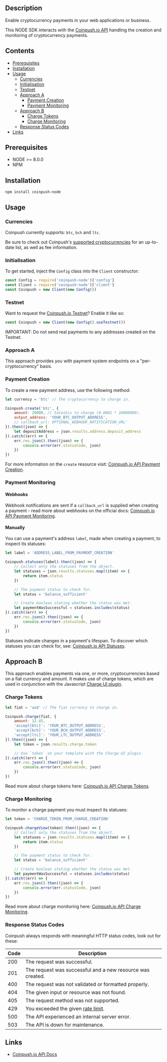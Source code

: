 ## Description

Enable cryptocurrency payments in your web applications or business.

This NODE SDK interacts with the [Coinpush.io API](http://coinpush.test/docs/api) handling the creation and monitoring of cryptocurrency payments.

## Contents

* [Prerequisites](#prerequisites)
* [Installation](#installation)
* [Usage](#usage)
    * [Currencies](#currencies)
    * [Initialisation](#initialisation)
    * [Testnet](#testnet)
    * [Approach A](#approach-a)
        * [Payment Creation](#payment-creation)
        * [Payment Monitoring](#payment-monitoring)
    * [Approach B](#approach-b)
        * [Charge Tokens](#charge-tokens)
        * [Charge Monitoring](#charge-monitoring)
    * [Response Status Codes](#response-status-codes)
* [Links](#links)

## Prerequisites

* NODE >= 8.0.0
* NPM

## Installation

```
npm install coinpush-node
```

## Usage

### Currencies

Coinpush currently supports: `btc`, `bch` and `ltc`.

Be sure to check out Coinpush's [supported cryptocurrencies](https://coinpush.io/docs/api#currencies) for an up-to-date list, as well as fee information.

### Initialisation

To get started, inject the `Config` class into the `Client` constructor:

```javascript
const Config = require('coinpush-node')['config']
const Client = require('coinpush-node')['client']
const Coinpush = new Client(new Config())
```

### Testnet

Want to request the [Coinpush.io Testnet](https://coinpush.io/api/testnet)? Enable it like so:

```js
const Coinpush = new Client(new Config().useTestnet())
```

IMPORTANT: Do not send real payments to any addresses created on the Testnet.

### Approach A

This approach provides you with payment system endpoints on a "per-cryptocurrency" basis.

### Payment Creation

To create a new payment address, use the following method:

```javascript
let currency = 'btc' // The cryptocurrency to charge in.

Coinpush.create('btc', {
    amount: 20000, // Satoshis to charge (0.0002 * 10000000).
    output_address: 'YOUR_BTC_OUTPUT_ADDRESS',
    // callback_url: OPTIONAL_WEBHOOK_NOTIFICATION_URL'
}).then((json) => {
    let depositAddress = json.results.address.deposit_address
}).catch((err) => {
    err.res.json().then((json) => {
        console.error(err.statusCode, json)
    })
})
```

For more information on the `create` resource visit: [Coinpush.io API Payment Creation](https://coinpush.io/docs/api#creation).

### Payment Monitoring

#### Webhooks
Webhook notifications are sent if a `callback_url` is supplied when creating a payment - read more about webhooks on the official docs: [Coinpush.io API Payment Monitoring](https://coinpush.io/docs/api#monitoring).

#### Manually
You can use a payment's address `label`, made when creating a payment, to inspect its statuses:

```javascript
let label = 'ADDRESS_LABEL_FROM_PAYMENT_CREATION'

Coinpush.statuses(label).then((json) => {
    // Collect only the statuses from the object.
    let statuses = json.results.statuses.map((item) => {
        return item.status
    })

    // The payment status to check for.
    let status = 'balance_sufficient'

    // Create boolean stating whether the status was met.
    let paymentWasSuccessful = statuses.includes(status)
}).catch((err) => {
    err.res.json().then((json) => {
        console.error(err.statusCode, json)
    })
})
```

Statuses indicate changes in a payment's lifespan. To discover which statuses you can check for, see: [Coinpush.io API Statuses](https://coinpush.io/docs/api#statuses).

## Approach B

This approach enables payments via one, or more, cryptocurrencies based on a fiat currency and amount. It makes use of charge tokens, which are used in conjunction with the Javascript [Charge UI plugin](https://github.com/Vimiso/coinpush-charge-ui).

### Charge Tokens

```javascript
let fiat = 'usd' // The fiat currency to charge in.

Coinpush.charge(fiat, {
    amount: 12.45,
    'accept[btc]': 'YOUR_BTC_OUTPUT_ADDRESS',
    'accept[bch]': 'YOUR_BCH_OUTPUT_ADDRESS',
    'accept[ltc]': 'YOUR_LTC_OUTPUT_ADDRESS'
}).then((json) => {
    let token = json.results.charge.token

    // Use `token` on your template with the Charge UI plugin.
}).catch((err) => {
    err.res.json().then((json) => {
        console.error(err.statusCode, json)
    })
})
```

Read more about charge tokens here: [Coinpush.io API Charge Tokens](https://coinpush.io/docs/api#charge-tokens).

### Charge Monitoring

To monitor a charge payment you must inspect its statuses:

```javascript
let token = 'CHARGE_TOKEN_FROM_CHARGE_CREATION'

Coinpush.chargeView(token).then((json) => {
    // Collect only the statuses from the object.
    let statuses = json.results.statuses.map((item) => {
        return item.status
    })

    // The payment status to check for.
    let status = 'balance_sufficient'

    // Create boolean stating whether the status was met.
    let paymentWasSuccessful = statuses.includes(status)
}).catch((err) => {
    err.res.json().then((json) => {
        console.error(err.statusCode, json)
    })
})
```

Read more about charge monitoring here: [Coinpush.io API Charge Monitoring](https://coinpush.io/docs/api#charge-monitoring).

### Response Status Codes

Coinpush always responds with meaningful HTTP status codes, look out for these:

| Code | Description |
| ---- |-------------|
| 200  | The request was successful. |
| 201  | The request was successful and a new resource was created. |
| 400  | The request was not validated or formatted properly. |
| 404  | The given input or resource was not found. |
| 405  | The request method was not supported. |
| 429  | You exceeded the given [rate limit](https://coinpush.io/docs/api#limiting). |
| 500  | The API experienced an internal server error. |
| 503  | The API is down for maintenance. |

## Links

* [Coinpush.io API Docs](https://coinpush.io/docs/api)